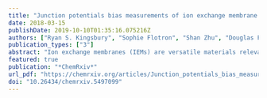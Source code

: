 ```yaml
---
title: "Junction potentials bias measurements of ion exchange membrane permselectivity"
date: 2018-03-15
publishDate: 2019-10-10T01:35:16.075216Z
authors: ["Ryan S. Kingsbury", "Sophie Flotron", "Shan Zhu", "Douglas F. Call", "Orlando Coronell"]
publication_types: ["3"]
abstract: "Ion exchange membranes (IEMs) are versatile materials relevant to a variety of water and waste treatment, energy production, and industrial separation processes. The defining characteristic of IEMs is their ability to selectively allow positive or negative ions to permeate, which is referred to as the permselectivity. Measured values of permselectivity that equal unity (corresponding to a perfectly-selective membrane) or exceed unity (theoretically impossible) have been reported for cation exchange membranes (CEMs). Such non-physical results call into question our ability to correctly measure this crucial membrane property. Since weighing errors, temperature, and measurement uncertainty have been shown to not explain these anomalous permselectivity results, we hypothesized that a possible explanation are junction potentials that occur at the tips of reference electrodes. In this work, we tested this hypothesis by comparing permselectivity values obtained from bare Ag/AgCl wire electrodes (which have no junction) to values obtained from single-junction reference electrodes containing two different electrolytes. We show that permselectivity values obtained using reference electrodes with junctions were greater than unity for CEMs. By contrast, electrodes without junctions always produced permselectivities lower than unity. Electrodes with junctions also resulted in artificially low permselectivity values for AEMs compared to electrodes without junctions. Thus, we conclude that junctions in reference electrodes introduce two biases into results in the IEM literature: (i) permselectivity values larger than unity for CEMs, and (ii) lower permselectivity values for AEMs compared to those for CEMs. These biases can be avoided by using electrodes without a junction."
featured: true
publication: "*ChemRxiv*"
url_pdf: "https://chemrxiv.org/articles/Junction_potentials_bias_measurements_of_ion_exchange_membrane_permselectivity/5497099"
doi: "10.26434/chemrxiv.5497099"
---
```


